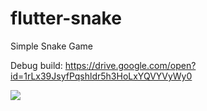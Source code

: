 # flutter-snake
Simple Snake Game

Debug build: https://drive.google.com/open?id=1rLx39JsyfPqshldr5h3HoLxYQVYVyWy0

![](flutter-snake.gif)
